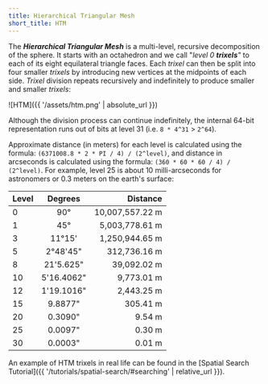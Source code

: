 ```yaml
---
title: Hierarchical Triangular Mesh
short_title: HTM
---
```


The **_Hierarchical Triangular Mesh_** is a multi-level, recursive decomposition
of the sphere. It starts with an octahedron and we call "_level 0 **trixels**"_ to
each of its eight equilateral triangle faces. Each _trixel_ can then be split
into four smaller _trixels_ by introducing new vertices at the midpoints of each
side. _Trixel_ division repeats recursively and indefinitely to produce smaller
and smaller _trixels_:

![HTM]({{ '/assets/htm.png' | absolute_url }})

Although the division process can continue indefinitely, the internal 64-bit
representation runs out of bits at level 31 (i.e. `8 * 4^31` > `2^64`).

Approximate distance (in meters) for each level is calculated using the formula:
`(6371008.8 * 2 * PI / 4) / (2^level)`, and distance in arcseconds is calculated
using the formula: `(360 * 60 * 60 / 4) / (2^level)`. For example, level 25 is
about 10 milli-arcseconds for astronomers or 0.3 meters on the earth's surface:

| Level | Degrees    | Distance        |
|-------|:----------:|----------------:|
| 0     | 90°        | 10,007,557.22 m |
| 1     | 45°        |  5,003,778.61 m |
| 3     | 11°15'     |  1,250,944.65 m |
| 5     | 2°48'45"   |    312,736.16 m |
| 8     | 21'5.625"  |     39,092.02 m |
| 10    | 5'16.4062" |      9,773.01 m |
| 12    | 1'19.1016" |      2,443.25 m |
| 15    | 9.8877"    |        305.41 m |
| 20    | 0.3090"    |          9.54 m |
| 25    | 0.0097"    |          0.30 m |
| 30    | 0.0003"    |          0.01 m |

An example of HTM trixels in real life can be found in the
[Spatial Search Tutorial]({{ '/tutorials/spatial-search/#searching' | relative_url }}).
